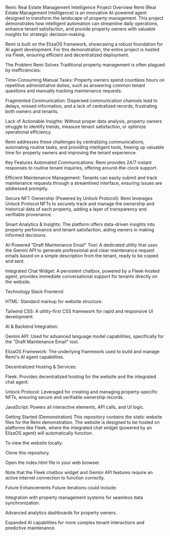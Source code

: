 Remi: Real Estate Management Intelligence
Project Overview
Remi (Real Estate Management Intelligence) is an innovative AI-powered agent designed to transform the landscape of property management. This project demonstrates how intelligent automation can streamline daily operations, enhance tenant satisfaction, and provide property owners with valuable insights for strategic decision-making.

Remi is built on the ElizaOS framework, showcasing a robust foundation for AI agent development. For this demonstration, the entire project is hosted via Fleek, ensuring efficient and decentralized deployment.

The Problem Remi Solves
Traditional property management is often plagued by inefficiencies:

Time-Consuming Manual Tasks: Property owners spend countless hours on repetitive administrative duties, such as answering common tenant questions and manually tracking maintenance requests.

Fragmented Communication: Dispersed communication channels lead to delays, missed information, and a lack of centralized records, frustrating both owners and tenants.

Lack of Actionable Insights: Without proper data analysis, property owners struggle to identify trends, measure tenant satisfaction, or optimize operational efficiency.

Remi addresses these challenges by centralizing communications, automating routine tasks, and providing intelligent tools, freeing up valuable time for property owners and improving the tenant experience.

Key Features
Automated Communications: Remi provides 24/7 instant responses to routine tenant inquiries, offering around-the-clock support.

Efficient Maintenance Management: Tenants can easily submit and track maintenance requests through a streamlined interface, ensuring issues are addressed promptly.

Secure NFT Ownership (Powered by Unlock Protocol): Remi leverages Unlock Protocol NFTs to securely track and manage the ownership and historical data of each property, adding a layer of transparency and verifiable provenance.

Smart Analytics & Insights: The platform offers data-driven insights into property performance and tenant satisfaction, aiding owners in making informed decisions.

AI-Powered "Draft Maintenance Email" Tool: A dedicated utility that uses the Gemini API to generate professional and clear maintenance request emails based on a simple description from the tenant, ready to be copied and sent.

Integrated Chat Widget: A persistent chatbox, powered by a Fleek-hosted agent, provides immediate conversational support for tenants directly on the website.

Technology Stack
Frontend:

HTML: Standard markup for website structure.

Tailwind CSS: A utility-first CSS framework for rapid and responsive UI development.

AI & Backend Integration:

Gemini API: Used for advanced language model capabilities, specifically for the "Draft Maintenance Email" tool.

ElizaOS Framework: The underlying framework used to build and manage Remi's AI agent capabilities.

Decentralized Hosting & Services:

Fleek: Provides decentralized hosting for the website and the integrated chat agent.

Unlock Protocol: Leveraged for creating and managing property-specific NFTs, ensuring secure and verifiable ownership records.

JavaScript: Powers all interactive elements, API calls, and UI logic.

Getting Started (Demonstration)
This repository contains the static website files for the Remi demonstration. The website is designed to be hosted on platforms like Fleek, where the integrated chat widget (powered by an ElizaOS agent) will automatically function.

To view the website locally:

Clone this repository.

Open the index.html file in your web browser.

Note that the Fleek chatbox widget and Gemini API features require an active internet connection to function correctly.

Future Enhancements
Future iterations could include:

Integration with property management systems for seamless data synchronization.

Advanced analytics dashboards for property owners.

Expanded AI capabilities for more complex tenant interactions and predictive maintenance.
